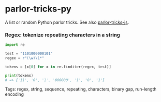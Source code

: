 # parlor-tricks-py
A list or random Python parlor tricks. See also [parlor-tricks-js](https://github.com/spaceaardvark/parlor-tricks-js/).

### Regex: tokenize repeating characters in a string

```python
import re

test = "1101000000101"
regex = r"(\w)\1*"

tokens = [x[0] for x in re.finditer(regex, test)]

print(tokens)
# => ['11', '0', '1', '000000', '1', '0', '1']
```

Tags: regex, string, sequence, repeating, characters, binary gap, run-length encoding

